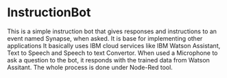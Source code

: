 # InstructionBot

This is a simple instruction bot that gives responses and instructions to an event named Synapse, when asked. 
It is base for implementing other applications
It basically uses IBM cloud services like IBM Watson Assistant, Text to Speech and Speech to text Convertor.
When used a Microphone to ask a question to the bot, it responds with the trained data from Watson Assitant.
The whole process is done under Node-Red tool.
